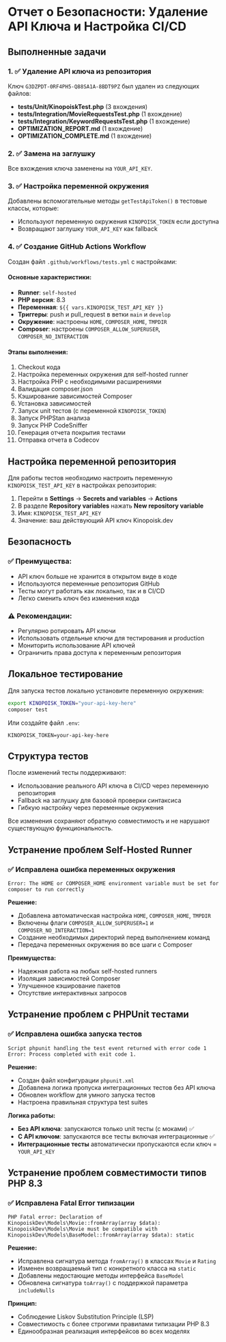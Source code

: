 # Отчет о Безопасности: Удаление API Ключа и Настройка CI/CD

## Выполненные задачи

### 1. ✅ Удаление API ключа из репозитория
Ключ `G3DZPDT-0RF4PH5-Q88SA1A-8BDT9PZ` был удален из следующих файлов:

- **tests/Unit/KinopoiskTest.php** (3 вхождения)
- **tests/Integration/MovieRequestsTest.php** (1 вхождение)
- **tests/Integration/KeywordRequestsTest.php** (1 вхождение)
- **OPTIMIZATION_REPORT.md** (1 вхождение)
- **OPTIMIZATION_COMPLETE.md** (1 вхождение)

### 2. ✅ Замена на заглушку
Все вхождения ключа заменены на `YOUR_API_KEY`.

### 3. ✅ Настройка переменной окружения
Добавлены вспомогательные методы `getTestApiToken()` в тестовые классы, которые:
- Используют переменную окружения `KINOPOISK_TOKEN` если доступна
- Возвращают заглушку `YOUR_API_KEY` как fallback

### 4. ✅ Создание GitHub Actions Workflow
Создан файл `.github/workflows/tests.yml` с настройками:

#### Основные характеристики:
- **Runner**: `self-hosted`
- **PHP версия**: 8.3
- **Переменная**: `${{ vars.KINOPOISK_TEST_API_KEY }}`
- **Триггеры**: push и pull_request в ветки `main` и `develop`
- **Окружение**: настроены `HOME`, `COMPOSER_HOME`, `TMPDIR`
- **Composer**: настроены `COMPOSER_ALLOW_SUPERUSER`, `COMPOSER_NO_INTERACTION`

#### Этапы выполнения:
1. Checkout кода
2. Настройка переменных окружения для self-hosted runner
3. Настройка PHP с необходимыми расширениями
4. Валидация composer.json
5. Кэширование зависимостей Composer
6. Установка зависимостей
7. Запуск unit тестов (с переменной `KINOPOISK_TOKEN`)
8. Запуск PHPStan анализа
9. Запуск PHP CodeSniffer
10. Генерация отчета покрытия тестами
11. Отправка отчета в Codecov

## Настройка переменной репозитория

Для работы тестов необходимо настроить переменную `KINOPOISK_TEST_API_KEY` в настройках репозитория:

1. Перейти в **Settings** → **Secrets and variables** → **Actions**
2. В разделе **Repository variables** нажать **New repository variable**
3. Имя: `KINOPOISK_TEST_API_KEY`
4. Значение: ваш действующий API ключ Kinopoisk.dev

## Безопасность

### ✅ Преимущества:
- API ключ больше не хранится в открытом виде в коде
- Используются переменные репозитория GitHub
- Тесты могут работать как локально, так и в CI/CD
- Легко сменить ключ без изменения кода

### ⚠️ Рекомендации:
- Регулярно ротировать API ключи
- Использовать отдельные ключи для тестирования и production
- Мониторить использование API ключей
- Ограничить права доступа к переменным репозитория

## Локальное тестирование

Для запуска тестов локально установите переменную окружения:

```bash
export KINOPOISK_TOKEN="your-api-key-here"
composer test
```

Или создайте файл `.env`:
```env
KINOPOISK_TOKEN=your-api-key-here
```

## Структура тестов

После изменений тесты поддерживают:
- Использование реального API ключа в CI/CD через переменную репозитория
- Fallback на заглушку для базовой проверки синтаксиса
- Гибкую настройку через переменные окружения

Все изменения сохраняют обратную совместимость и не нарушают существующую функциональность.

## Устранение проблем Self-Hosted Runner

### ✅ Исправлена ошибка переменных окружения
```
Error: The HOME or COMPOSER_HOME environment variable must be set for composer to run correctly
```

**Решение:**
- Добавлена автоматическая настройка `HOME`, `COMPOSER_HOME`, `TMPDIR`
- Включены флаги `COMPOSER_ALLOW_SUPERUSER=1` и `COMPOSER_NO_INTERACTION=1`
- Создание необходимых директорий перед выполнением команд
- Передача переменных окружения во все шаги с Composer

**Преимущества:**
- Надежная работа на любых self-hosted runners
- Изоляция зависимостей Composer
- Улучшенное кэширование пакетов
- Отсутствие интерактивных запросов

## Устранение проблем с PHPUnit тестами

### ✅ Исправлена ошибка запуска тестов
```
Script phpunit handling the test event returned with error code 1
Error: Process completed with exit code 1.
```

**Решение:**
- Создан файл конфигурации `phpunit.xml`
- Добавлена логика пропуска интеграционных тестов без API ключа
- Обновлен workflow для умного запуска тестов
- Настроена правильная структура test suites

**Логика работы:**
- **Без API ключа**: запускаются только unit тесты (с моками) ✅
- **С API ключом**: запускаются все тесты включая интеграционные ✅
- **Интеграционные тесты** автоматически пропускаются если ключ = `YOUR_API_KEY`

## Устранение проблем совместимости типов PHP 8.3

### ✅ Исправлена Fatal Error типизации
```
PHP Fatal error: Declaration of KinopoiskDev\Models\Movie::fromArray(array $data): KinopoiskDev\Models\Movie must be compatible with KinopoiskDev\Models\BaseModel::fromArray(array $data): static
```

**Решение:**
- Исправлена сигнатура метода `fromArray()` в классах `Movie` и `Rating`
- Изменен возвращаемый тип с конкретного класса на `static`
- Добавлены недостающие методы интерфейса `BaseModel`
- Обновлена сигнатура `toArray()` с поддержкой параметра `includeNulls`

**Принцип:**
- Соблюдение Liskov Substitution Principle (LSP)
- Совместимость с более строгими правилами типизации PHP 8.3
- Единообразная реализация интерфейсов во всех моделях